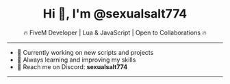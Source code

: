 <h1 align="center">Hi 👋, I'm @sexualsalt774</h1>

<p align="center">
  🔥 FiveM Developer | Lua & JavaScript | Open to Collaborations 🔥
</p>

---

- 🔨 Currently working on new scripts and projects
- 🚀 Always learning and improving my skills
- 💬 Reach me on Discord: **sexualsalt774**

---
